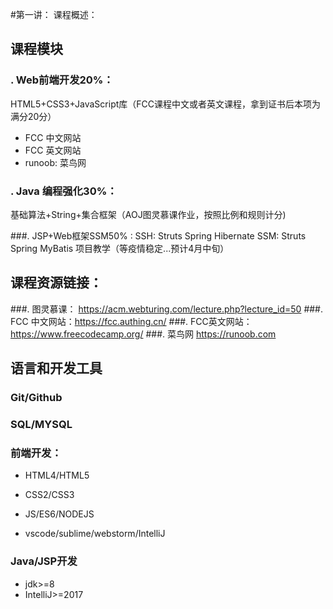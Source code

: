 #第一讲： 课程概述：

## 课程模块
### . Web前端开发20%：
HTML5+CSS3+JavaScript库（FCC课程中文或者英文课程，拿到证书后本项为满分20分）
- FCC 中文网站
- FCC 英文网站
- runoob: 菜鸟网

### . Java 编程强化30%： 
基础算法+String+集合框架（AOJ图灵慕课作业，按照比例和规则计分)

###. JSP+Web框架SSM50% :
SSH: Struts Spring Hibernate
SSM: Struts Spring MyBatis
项目教学（等疫情稳定...预计4月中旬）


## 课程资源链接：
###. 图灵慕课： https://acm.webturing.com/lecture.php?lecture_id=50
###. FCC 中文网站：https://fcc.authing.cn/
###. FCC英文网站：https://www.freecodecamp.org/
###. 菜鸟网 https://runoob.com

## 语言和开发工具

### Git/Github
### SQL/MYSQL

### 前端开发：
- HTML4/HTML5
- CSS2/CSS3
- JS/ES6/NODEJS

- vscode/sublime/webstorm/IntelliJ
### Java/JSP开发
- jdk>=8
- IntelliJ>=2017




